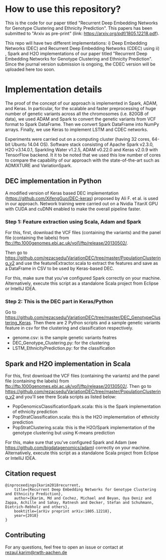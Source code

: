 # How to use this repository? 
This is the code for our paper titled "Recurrent Deep Embedding Networks for Genotype Clustering and Ethnicity Prediction". This papers has been submitted to "Arxiv as pre-print" (link: https://arxiv.org/pdf/1805.12218.pdf). 

This repo will have two different implementations: i) Deep Embedding Networks (DEC) and Recurrent Deep Embedding Networks (CDEC) using ii) , Spark and H2O implementations of our paper titled "Recurrent Deep Embedding Networks for Genotype Clustering and Ethnicity Prediction". Since the journal version submission is ongoing, the CDEC version will be uploaded here too soon. 

# Implementation details
The proof of the concept of our approach is implemented in Spark, ADAM, and Keras. In particular, for the scalable and faster preprocessing of huge number of genetic variants across all the chromosomes (i.e. 820GB of data), we used ADAM and Spark to convert the genetic variants from VCF format to Spark DataFrame. Then we convert Spark DataFrame into NumPy arrays. Finally, we use Keras to implement LSTM and CDEC networks. 

Experiments were carried out on a computing cluster (having 32 cores, 64-bit Ubuntu 14.04 OS). Software stack consisting of Apache Spark v2.3.0, H2O v3.14.0.1, Sparkling Water v1.2.5, ADAM v0.22.0 and Keras v2.0.9 with TensorFlow backend. It it to be noted that we used this low number of cores to compare the capability of our approach with the state-of-the-art such as ADMIXTURE and VariationSpark. 

## DEC implementation in Python
A modified version of Keras based DEC implementation (https://github.com/XifengGuo/DEC-keras) proposed by Ali F. et al. is used in our approach. Network training were carried out on a Nvidia TitanX GPU with CUDA and cuDNN enabled to make the overall pipeline faster. 

### Step 1: Feature extraction using Scala, Adam and Spark 
For this, first, download the VCF files (containing the variants) and the panel file (containing the labels) from ftp://ftp.1000genomes.ebi.ac.uk/vol1/ftp/release/20130502/. 
 
Then go to https://github.com/rezacsedu/VariationDEC/tree/master/PopulationClustering_v2 and use the featureExtractor.scala
to extract the features and save as a DataFrame in CSV to be used by Keras-based DEC.

For this, make sure that you've configured Spark correctly on your machine. Alternatively, execute this script as a standalone Scala project from Eclipse or IntelliJ IDEA. 

### Step 2: This is the DEC part in Keras/Python 
Go to https://github.com/rezacsedu/VariationDEC/tree/master/DEC_GenotypeClustering_Keras. Then there are 2 Python scripts and a sample genetic variants feature in csv for the clustering and classification respectively. 

- genome.csv: is the sample genetic variants featres
- DEC_Genotype_Clustering.py: for the clustering 
- LSTM_EthnicityPrediction.py: for the classification 

## Spark and H2O implementation in Scala
For this, first download the VCF files (containing the variants) and the panel file (containing the labels) from ftp://ftp.1000genomes.ebi.ac.uk/vol1/ftp/release/20130502/. Then go to https://github.com/rezacsedu/VariationDEC/tree/master/PopulationClustering_v2 and you'll see there Scala scripts as listed below: 

- PopGenomicsClassificationSpark.scala: this is the Spark implementation of ethnicity prediction
- PopStratClassification.scala: this is the H2O implementation of ethnicity prediction
- PopStratClustering.scala: this is the H2O/Spark implementation of the genotype clustering but using K-means prediction

For this, make sure that you've configured Spark and Adam (see https://github.com/bigdatagenomics/adam) correctly on your machine. Alternatively, execute this script as a standalone Scala project from Eclipse or IntelliJ IDEA.

## Citation request
    @inproceedings{karim2018recurrent,
        title={Recurrent Deep Embedding Networks for Genotype Clustering and Ethnicity Prediction},
        author={Karim, Md and Cochez, Michael and Beyan, Oya Deniz and Zappa, Achille and Sahay, Ratnesh and Decker, Stefan and Schuhmann, Dietrich-Rebholz and others},
        booktitle={arXiv preprint arXiv:1805.12218},
        year={2018}
    }

## Contributing
For any questions, feel free to open an issue or contact at rezaul.karim@rwth-aachen.de
